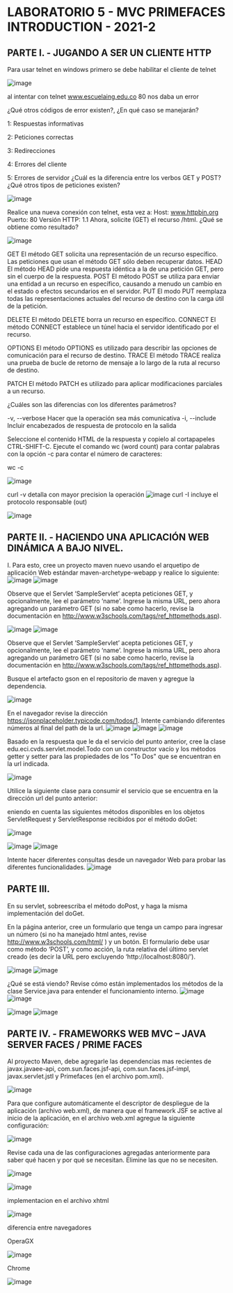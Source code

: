 # LABORATORIO 5 - MVC PRIMEFACES INTRODUCTION - 2021-2

## PARTE I. - JUGANDO A SER UN CLIENTE HTTP

Para usar telnet en windows primero se debe habilitar el cliente de telnet

![image](https://user-images.githubusercontent.com/88836525/134589947-50962de7-841e-4eba-923f-e447784667e3.png)

al intentar con telnet www.escuelaing.edu.co 80 nos daba un error

¿Qué otros códigos de error existen?, ¿En qué caso se manejarán?

1: Respuestas informativas

2: Peticiones correctas

3: Redirecciones

4: Errores del cliente

5: Errores de servidor
¿Cuál es la diferencia entre los verbos GET y POST? ¿Qué otros tipos de peticiones existen?

![image](https://user-images.githubusercontent.com/88836525/134590993-0630c944-704f-4d60-87aa-512e15619e38.png)

Realice una nueva conexión con telnet, esta vez a:
Host: www.httpbin.org
Puerto: 80
Versión HTTP: 1.1
Ahora, solicite (GET) el recurso /html. ¿Qué se obtiene como resultado?

![image](https://user-images.githubusercontent.com/88836525/134589971-a1482ee7-6b70-4505-b089-379f771dbce4.png)

GET El método GET solicita una representación de un recurso específico. Las peticiones que usan el método GET sólo deben recuperar datos. HEAD El método HEAD pide una respuesta idéntica a la de una petición GET, pero sin el cuerpo de la respuesta. POST El método POST se utiliza para enviar una entidad a un recurso en específico, causando a menudo un cambio en el estado o efectos secundarios en el servidor. PUT El modo PUT reemplaza todas las representaciones actuales del recurso de destino con la carga útil de la petición.

DELETE El método DELETE borra un recurso en específico. CONNECT El método CONNECT establece un túnel hacia el servidor identificado por el recurso.

OPTIONS El método OPTIONS es utilizado para describir las opciones de comunicación para el recurso de destino. TRACE El método TRACE realiza una prueba de bucle de retorno de mensaje a lo largo de la ruta al recurso de destino.

PATCH El método PATCH es utilizado para aplicar modificaciones parciales a un recurso.

¿Cuáles son las diferencias con los diferentes parámetros?

-v, --verbose Hacer que la operación sea más comunicativa -i, --include Incluir encabezados de respuesta de protocolo en la salida

Seleccione el contenido HTML de la respuesta y copielo al cortapapeles CTRL-SHIFT-C. Ejecute el comando wc (word count) para contar palabras con la opción -c para contar el número de caracteres:

wc -c

![image](https://user-images.githubusercontent.com/88836525/134590016-22551153-e8fe-414c-a210-877c13313d3c.png)

curl -v detalla con mayor precision la operación 
![image](https://user-images.githubusercontent.com/88836525/134590045-ce8d7b5c-0f93-40b3-9f8c-6ff0ad1ce263.png)
curl -I incluye el protocolo responsable (out)

![image](https://user-images.githubusercontent.com/88836525/134590072-e6f21cf3-9167-44b7-97ea-e87fce7be093.png)


## PARTE II. - HACIENDO UNA APLICACIÓN WEB DINÁMICA A BAJO NIVEL.

I. Para esto, cree un proyecto maven nuevo usando el arquetipo de aplicación Web estándar maven-archetype-webapp y realice lo siguiente:
![image](https://user-images.githubusercontent.com/88836525/134454695-3b2d31a3-a35b-4e9d-ad99-ca2a87660c97.png)
![image](https://user-images.githubusercontent.com/88836525/134454722-3e592204-1f24-49e2-9799-b9b1a868f9f5.png)

Observe que el Servlet ‘SampleServlet’ acepta peticiones GET, y opcionalmente, lee el parámetro ‘name’. Ingrese la misma URL, pero ahora agregando un parámetro GET (si no sabe como hacerlo, revise la documentación en http://www.w3schools.com/tags/ref_httpmethods.asp).

![image](https://user-images.githubusercontent.com/88836525/134454811-adca36af-a7bb-471c-bed2-5cda67982306.png)
![image](https://user-images.githubusercontent.com/88836525/134454820-3601a266-c243-48e4-9aa0-3ea1aba6113e.png)




Observe que el Servlet ‘SampleServlet’ acepta peticiones GET, y opcionalmente, lee el parámetro ‘name’. Ingrese la misma URL, pero ahora agregando un parámetro GET (si no sabe como hacerlo, revise la documentación en http://www.w3schools.com/tags/ref_httpmethods.asp).

Busque el artefacto gson en el repositorio de maven y agregue la dependencia.

![image](https://user-images.githubusercontent.com/88836525/134454841-ebc90dc9-238b-4733-a1da-1d921d264358.png)


En el navegador revise la dirección https://jsonplaceholder.typicode.com/todos/1. Intente cambiando diferentes números al final del path de la url.
![image](https://user-images.githubusercontent.com/88836525/134454861-51d509ee-6ac3-4065-a01e-b6fd9ccdb5f5.png)
![image](https://user-images.githubusercontent.com/88836525/134454872-a8db3424-d89f-475b-bfdc-b803ffba0046.png)
![image](https://user-images.githubusercontent.com/88836525/134454881-7c34b21a-aae7-4e0a-b817-af4e0e1e358d.png)


Basado en la respuesta que le da el servicio del punto anterior, cree la clase edu.eci.cvds.servlet.model.Todo con un constructor vacío y los métodos getter y setter para las propiedades de los "To Dos" que se encuentran en la url indicada.

![image](https://user-images.githubusercontent.com/88836525/134454908-b6e50373-e906-4a31-addf-090186e68bb1.png)


Utilice la siguiente clase para consumir el servicio que se encuentra en la dirección url del punto anterior:

eniendo en cuenta las siguientes métodos disponibles en los objetos ServletRequest y ServletResponse recibidos por el método doGet:

![image](https://user-images.githubusercontent.com/88836525/134454949-cb940eba-dd04-4c13-8d19-f2378417e2de.png)

![image](https://user-images.githubusercontent.com/88836525/134454968-4e5587e0-f9f6-4425-85de-8b04c5b63b7e.png)
![image](https://user-images.githubusercontent.com/88836525/134454975-4a530148-5dce-4e21-be2f-5d46cb394b7b.png)

Intente hacer diferentes consultas desde un navegador Web para probar las diferentes funcionalidades.
![image](https://user-images.githubusercontent.com/88836525/134455279-426598f8-d6df-492b-a3e0-19e663ab4197.png)


## PARTE III.
En su servlet, sobreescriba el método doPost, y haga la misma implementación del doGet.

En la página anterior, cree un formulario que tenga un campo para ingresar un número (si no ha manejado html antes, revise http://www.w3schools.com/html/ ) y un botón. El formulario debe usar como método ‘POST’, y como acción, la ruta relativa del último servlet creado (es decir la URL pero excluyendo ‘http://localhost:8080/’).


![image](https://user-images.githubusercontent.com/88836525/134590270-3ad4fb96-0b13-4d90-a741-66ec796c197f.png)
![image](https://user-images.githubusercontent.com/88836525/134590397-4910acd0-a1ae-4e73-8362-9bd6651688fa.png)


¿Qué se está viendo? Revise cómo están implementados los métodos de la clase Service.java para entender el funcionamiento interno.
![image](https://user-images.githubusercontent.com/88836525/134590434-5d11f502-f728-4193-ab21-850d93216e58.png)
![image](https://user-images.githubusercontent.com/88836525/134590475-5c43b41c-307c-4970-be10-1cc9e146e61c.png)

![image](https://user-images.githubusercontent.com/88836525/134590448-ff51e23f-27a7-4a3f-8475-8ccbb95a5a6a.png)
![image](https://user-images.githubusercontent.com/88836525/134590461-eda56414-60ba-4f1d-a4c6-300e7e3645b9.png)

## PARTE IV. - FRAMEWORKS WEB MVC – JAVA SERVER FACES / PRIME FACES

Al proyecto Maven, debe agregarle las dependencias mas recientes de javax.javaee-api, com.sun.faces.jsf-api, com.sun.faces.jsf-impl, javax.servlet.jstl y Primefaces (en el archivo pom.xml).

![image](https://user-images.githubusercontent.com/88836525/134592305-a1c466b9-d408-41de-95e5-d94c1125ee63.png)

Para que configure automáticamente el descriptor de despliegue de la aplicación (archivo web.xml), de manera que el framework JSF se active al inicio de la aplicación, en el archivo web.xml agregue la siguiente configuración:

![image](https://user-images.githubusercontent.com/88836525/134592544-22843312-90b4-4c4e-af29-d3d59b7ca6c9.png)


Revise cada una de las configuraciones agregadas anteriormente para saber qué hacen y por qué se necesitan. Elimine las que no se necesiten.


![image](https://user-images.githubusercontent.com/88836525/134592654-6b7affc2-a667-4506-88ae-bd7883e3520b.png)

![image](https://user-images.githubusercontent.com/88836525/134600673-4afa91ee-7c47-45a0-87b6-beae429b9d70.png)

implementacion en el archivo xhtml

![image](https://user-images.githubusercontent.com/88836525/134596352-8d7f8ad3-f928-48c1-a6cb-82bcbebc119f.png)

diferencia entre navegadores

OperaGX

![image](https://user-images.githubusercontent.com/88836525/134600360-695d9e2f-22d7-49ac-9a38-df5f7c9ed277.png)

Chrome

![image](https://user-images.githubusercontent.com/88836525/134600450-4224b305-821c-4220-8616-1f060099bd93.png)
















